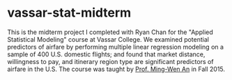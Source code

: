 # vassar-stat-midterm
This is the midterm project I completed with Ryan Chan for the "Applied Statistical Modeling" course at Vassar College.
We examined potential predictors of airfare by performing multiple linear regression modeling on a sample of 400 U.S. domestic flights;
and found that market distance, willingness to pay, and itinerary region type are significant predictors of airfare in the U.S.
The course was taught by [Prof. Ming-Wen An](http://pages.vassar.edu/mian/) in Fall 2015.
